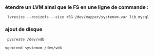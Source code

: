 ### étendre un LVM ainsi que le FS en une ligne de commande :
```
 lvresize --resizefs --size +5G /dev/mapper/systemvm-var_lib_mysql
 ```
### ajout de disque

` pvcreate /dev/vdb`

`vgextend systemvm /dev/vdb`
